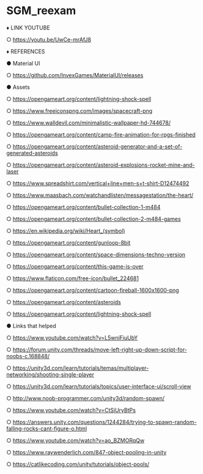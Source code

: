 # SGM_reexam

♦ LINK YOUTUBE

○ https://youtu.be/UwCe-mrAfJ8


♦ REFERENCES

● Material UI

○ https://github.com/InvexGames/MaterialUI/releases


● Assets 

○ https://opengameart.org/content/lightning-shock-spell

○ https://www.freeiconspng.com/images/spacecraft-png

○ https://www.walldevil.com/minimalistic-wallpaper-hd-744678/

○ https://opengameart.org/content/camp-fire-animation-for-rpgs-finished

○ https://opengameart.org/content/asteroid-generator-and-a-set-of-generated-asteroids

○ https://opengameart.org/content/asteroid-explosions-rocket-mine-and-laser

○ https://www.spreadshirt.com/vertical+line+men-s+t-shirt-D12474492

○ https://www.maasbach.com/watchandlisten/messagestation/the-heart/

○ https://opengameart.org/content/bullet-collection-1-m484

○ https://opengameart.org/content/bullet-collection-2-m484-games

○ https://en.wikipedia.org/wiki/Heart_(symbol)

○ https://opengameart.org/content/gunloop-8bit

○ https://opengameart.org/content/space-dimensions-techno-version

○ https://opengameart.org/content/this-game-is-over

○ https://www.flaticon.com/free-icon/bullet_224681

○ https://opengameart.org/content/cartoon-fireball-1600x1600-png

○ https://opengameart.org/content/asteroids

○ https://opengameart.org/content/lightning-shock-spell


● Links that helped

○ https://www.youtube.com/watch?v=L5wniFiuUbY

○ https://forum.unity.com/threads/move-left-right-up-down-script-for-noobs-c.168848/

○ https://unity3d.com/learn/tutorials/temas/multiplayer-networking/shooting-single-player

○ https://unity3d.com/learn/tutorials/topics/user-interface-ui/scroll-view

○ http://www.noob-programmer.com/unity3d/random-spawn/

○ https://www.youtube.com/watch?v=CtSiUryBtPs

○ https://answers.unity.com/questions/1244284/trying-to-spawn-random-falling-rocks-cant-figure-o.html

○ https://www.youtube.com/watch?v=ao_BZMORqQw

○ https://www.raywenderlich.com/847-object-pooling-in-unity 

○ https://catlikecoding.com/unity/tutorials/object-pools/
